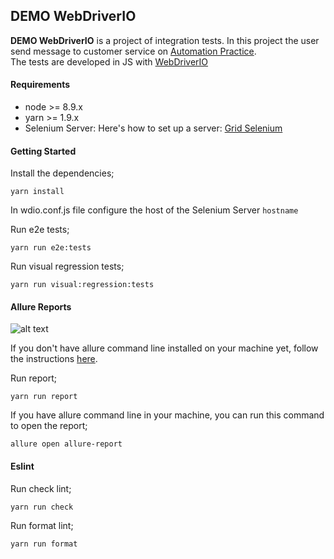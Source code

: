 ## DEMO WebDriverIO

**DEMO WebDriverIO** is a project of integration tests. In this project the user send message to customer service on [Automation Practice](http://automationpractice.com). <br/>
The tests are developed in JS with [WebDriverIO](http://webdriver.io/) <br/>

#### Requirements

- node >= 8.9.x
- yarn >= 1.9.x
- Selenium Server: Here's how to set up a server: [Grid Selenium](https://github.com/zalando/zalenium)

#### Getting Started

Install the dependencies;
```
yarn install
```

In wdio.conf.js file configure the host of the Selenium Server `hostname` <br/>

Run e2e tests;
```
yarn run e2e:tests
```

Run visual regression tests;
```
yarn run visual:regression:tests
```

#### Allure Reports

![alt text](https://github.com/WarleyGabriel/poc-webdriverio/blob/master/image/allure-report.png)

If you don't have allure command line installed on your machine yet, follow the instructions [here](https://github.com/allure-framework/allure-docs/blob/master/docs/reporting/commandline.adoc).

Run report;
```
yarn run report
```

If you have allure command line in your machine, you can run this command to open the report;
```
allure open allure-report
```

#### Eslint

Run check lint;
```
yarn run check
```

Run format lint;
```
yarn run format
```
